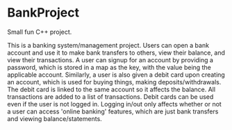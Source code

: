# BankProject 

Small fun C++ project.

This is a banking system/management project. Users can open a bank account and use it to make bank transfers to others, view their balance, and view their transactions. A user can signup for an account by providing a password, which is stored in a map as the key, with the value being the applicable account.
Similarly, a user is also given a debit card upon creating an account, which is used for buying things, making deposits/withdrawals. The debit card is linked to 
the same account so it affects the balance. All transactions are added to a list of transactions. Debit cards can be used even if the user is not logged in. 
Logging in/out only affects whether or not a user can access 'online banking' features, which are just bank transfers and viewing balance/statements.



